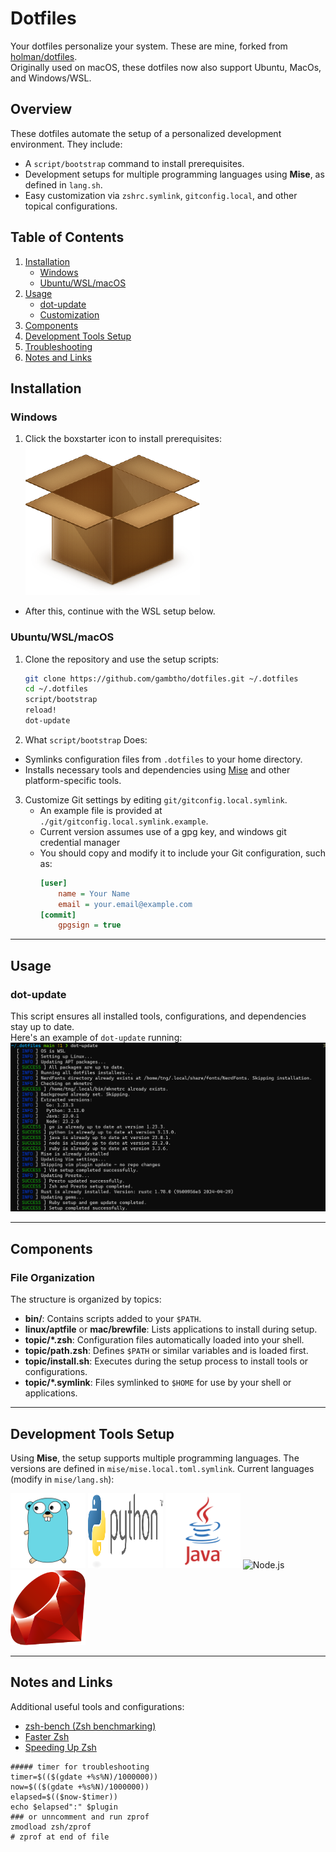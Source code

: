 # Dotfiles

Your dotfiles personalize your system. These are mine, forked from [holman/dotfiles](https://github.com/holman/dotfiles.git).  
Originally used on macOS, these dotfiles now also support Ubuntu, MacOs, and Windows/WSL.

## Overview

These dotfiles automate the setup of a personalized development environment. They include:
- A `script/bootstrap` command to install prerequisites.
- Development setups for multiple programming languages using **Mise**, as defined in `lang.sh`.
- Easy customization via `zshrc.symlink`, `gitconfig.local`, and other topical configurations.

## Table of Contents
1. [Installation](#installation)
   - [Windows](#windows)
   - [Ubuntu/WSL/macOS](#ubuntu-wsl-macos)
2. [Usage](#usage)
   - [dot-update](#dot-update)
   - [Customization](#customization)
3. [Components](#components)
4. [Development Tools Setup](#development-tools-setup)
5. [Troubleshooting](#troubleshooting)
6. [Notes and Links](#notes-and-links)

## Installation

### Windows
1. Click the boxstarter icon to install prerequisites:  
  [![Boxstarter](misc/boxstarter.png)](https://boxstarter.org/package/nr/url?https://raw.githubusercontent.com/gambtho/dotfiles/refs/heads/main/win/boxstarter.ps1)  
  - After this, continue with the WSL setup below.

### Ubuntu/WSL/macOS
1. Clone the repository and use the setup scripts:
   ```sh
   git clone https://github.com/gambtho/dotfiles.git ~/.dotfiles
   cd ~/.dotfiles
   script/bootstrap
   reload!
   dot-update
   ```

2. What `script/bootstrap` Does:
- Symlinks configuration files from `.dotfiles` to your home directory.
- Installs necessary tools and dependencies using [Mise](https://github.com/jdx/mise) and other platform-specific tools.

3. Customize Git settings by editing `git/gitconfig.local.symlink`.  
   - An example file is provided at `./git/gitconfig.local.symlink.example`.
   - Current version assumes use of a gpg key, and windows git credential manager
   - You should copy and modify it to include your Git configuration, such as:
     ```ini
     [user]
         name = Your Name
         email = your.email@example.com
     [commit]
         gpgsign = true
     ```

---

## Usage

### dot-update
This script ensures all installed tools, configurations, and dependencies stay up to date.  
Here's an example of `dot-update` running:  
![dot-update](./misc/dot-update.png)

---

## Components

### File Organization
The structure is organized by topics:
- **bin/**: Contains scripts added to your `$PATH`.
- **linux/aptfile** or **mac/brewfile**: Lists applications to install during setup.
- **topic/\*.zsh**: Configuration files automatically loaded into your shell.
- **topic/path.zsh**: Defines `$PATH` or similar variables and is loaded first.
- **topic/install.sh**: Executes during the setup process to install tools or configurations.
- **topic/\*.symlink**: Files symlinked to `$HOME` for use by your shell or applications.

---

## Development Tools Setup

Using **Mise**, the setup supports multiple programming languages. The versions are defined in `mise/mise.local.toml.symlink`. Current languages (modify in `mise/lang.sh`):

<img src="./misc/go.svg" alt="Go" width="120"/>  
  
<img src="./misc/python.svg" alt="Python" height="120" width="120"/>  

<img src="./misc/java.svg" alt="Java"  height="120" width="120"/>  
  
<img src="https://nodejs.org/static/images/logo.svg" alt="Node.js"  height="120" width="120"/>  
 
<img src="./misc/ruby.svg" alt="Ruby" height="120" width="120"/>  

---

## Notes and Links

Additional useful tools and configurations:
- [zsh-bench (Zsh benchmarking)](https://github.com/romkatv/zsh-bench)
- [Faster Zsh](https://htr3n.github.io/2018/07/faster-zsh/)
- [Speeding Up Zsh](https://blog.jonlu.ca/posts/speeding-up-zsh)

```
##### timer for troubleshooting
timer=$(($(gdate +%s%N)/1000000))
now=$(($(gdate +%s%N)/1000000))
elapsed=$(($now-$timer))
echo $elapsed":" $plugin
### or unncomment and run zprof
zmodload zsh/zprof
# zprof at end of file
```





